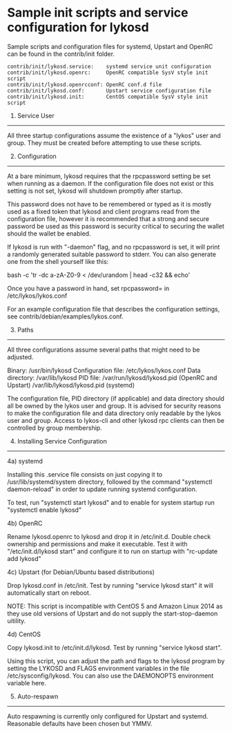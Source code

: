 Sample init scripts and service configuration for lykosd
==========================================================

Sample scripts and configuration files for systemd, Upstart and OpenRC
can be found in the contrib/init folder.

    contrib/init/lykosd.service:    systemd service unit configuration
    contrib/init/lykosd.openrc:     OpenRC compatible SysV style init script
    contrib/init/lykosd.openrcconf: OpenRC conf.d file
    contrib/init/lykosd.conf:       Upstart service configuration file
    contrib/init/lykosd.init:       CentOS compatible SysV style init script

1. Service User
---------------------------------

All three startup configurations assume the existence of a "lykos" user
and group.  They must be created before attempting to use these scripts.

2. Configuration
---------------------------------

At a bare minimum, lykosd requires that the rpcpassword setting be set
when running as a daemon.  If the configuration file does not exist or this
setting is not set, lykosd will shutdown promptly after startup.

This password does not have to be remembered or typed as it is mostly used
as a fixed token that lykosd and client programs read from the configuration
file, however it is recommended that a strong and secure password be used
as this password is security critical to securing the wallet should the
wallet be enabled.

If lykosd is run with "-daemon" flag, and no rpcpassword is set, it will
print a randomly generated suitable password to stderr.  You can also
generate one from the shell yourself like this:

bash -c 'tr -dc a-zA-Z0-9 < /dev/urandom | head -c32 && echo'

Once you have a password in hand, set rpcpassword= in /etc/lykos/lykos.conf

For an example configuration file that describes the configuration settings,
see contrib/debian/examples/lykos.conf.

3. Paths
---------------------------------

All three configurations assume several paths that might need to be adjusted.

Binary:              /usr/bin/lykosd
Configuration file:  /etc/lykos/lykos.conf
Data directory:      /var/lib/lykosd
PID file:            /var/run/lykosd/lykosd.pid (OpenRC and Upstart)
                     /var/lib/lykosd/lykosd.pid (systemd)

The configuration file, PID directory (if applicable) and data directory
should all be owned by the lykos user and group.  It is advised for security
reasons to make the configuration file and data directory only readable by the
lykos user and group.  Access to lykos-cli and other lykosd rpc clients
can then be controlled by group membership.

4. Installing Service Configuration
-----------------------------------

4a) systemd

Installing this .service file consists on just copying it to
/usr/lib/systemd/system directory, followed by the command
"systemctl daemon-reload" in order to update running systemd configuration.

To test, run "systemctl start lykosd" and to enable for system startup run
"systemctl enable lykosd"

4b) OpenRC

Rename lykosd.openrc to lykosd and drop it in /etc/init.d.  Double
check ownership and permissions and make it executable.  Test it with
"/etc/init.d/lykosd start" and configure it to run on startup with
"rc-update add lykosd"

4c) Upstart (for Debian/Ubuntu based distributions)

Drop lykosd.conf in /etc/init.  Test by running "service lykosd start"
it will automatically start on reboot.

NOTE: This script is incompatible with CentOS 5 and Amazon Linux 2014 as they
use old versions of Upstart and do not supply the start-stop-daemon uitility.

4d) CentOS

Copy lykosd.init to /etc/init.d/lykosd. Test by running "service lykosd start".

Using this script, you can adjust the path and flags to the lykosd program by
setting the LYKOSD and FLAGS environment variables in the file
/etc/sysconfig/lykosd. You can also use the DAEMONOPTS environment variable here.

5. Auto-respawn
-----------------------------------

Auto respawning is currently only configured for Upstart and systemd.
Reasonable defaults have been chosen but YMMV.
